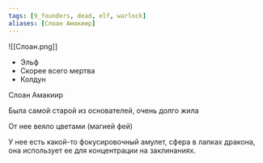 ```yaml
---
tags: [9_founders, dead, elf, warlock]
aliases: [Слоан Амакиир]
---
```


![[Слоан.png]]

- Эльф
- Скорее всего мертва
- Колдун

Слоан Амакиир

Была самой старой из основателей, очень долго жила

От нее веяло цветами (магией фей)

У нее есть какой-то фокусировочный амулет, сфера в лапках дракона, она использует ее для концентрации на заклинаниях.
